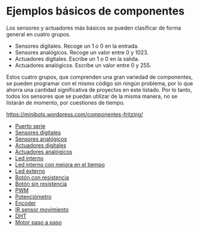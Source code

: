  
 # Ejemplos básicos de componentes

Los sensores y actuadores más básicos se pueden clasificar de forma general en cuatro grupos.

- Sensores digitales. Recoge un 1 o 0 en la entrada.
- Sensores analógicos. Recoge un valor entre 0 y 1023.
- Actuadores digitales. Escribe un 1 o 0 en la salida.
- Actuadores analógicos. Escribe un valor entre 0 y 255.

Estos cuatro grupos, que comprenden una gran variedad de componentes, se pueden programar con el mismo código sin ningún problema, por lo que ahorra una cantidad significativa de proyectos en este listado. Por lo tanto, todos los sensores que se puedan utilizar de la misma manera, no se listarán de momento, por cuestiones de tiempo.

https://minibots.wordpress.com/componentes-fritzing/

- [Puerto serie](SerialPort)
- [Sensores digitales](SensorDigital)
- [Sensores analógicos](SensorAnalogico)
- [Actuadores digitales](ActuadorDigital)
- [Actuadores analógicos](ActuadorAnalogico)
- [Led interno](LEDinterno)
- [Led interno con mejora en el tiempo](LEDinternoTiempoMejorado)
- [Led externo](LEDexterno)
- [Botón con resistencia](BotonConResistencia)
- [Botón sin resistencia](BotonSinResistencia)
- [PWM](PWMsalida)
- [Potenciómetro](PotenciómetroPWM)
- [Encoder](Encoder)
- [IR sensor movimiento](IRmovimiento)
- [DHT](DHT)
- [Motor paso a paso](MotorPasoPaso)